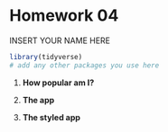 Homework 04
================
INSERT YOUR NAME HERE

``` r
library(tidyverse)
# add any other packages you use here
```

1.  **How popular am I?**

2.  **The app**

3.  **The styled app**
